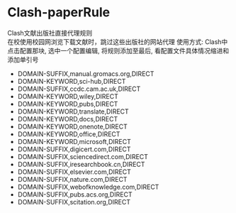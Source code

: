 # Clash-paperRule
Clash文献出版社直接代理规则  
在校使用校园网浏览下载文献时，跳过这些出版社的网站代理 使用方式: Clash中点击配置那块, 选中一个配置编辑, 将规则添加至最后, 看配置文件具体情况缩进和添加单引号
- DOMAIN-SUFFIX,manual.gromacs.org,DIRECT
- DOMAIN-KEYWORD,sci-hub,DIRECT
- DOMAIN-SUFFIX,ccdc.cam.ac.uk,DIRECT
- DOMAIN-KEYWORD,wiley,DIRECT
- DOMAIN-KEYWORD,pubs,DIRECT
- DOMAIN-KEYWORD,translate,DIRECT
- DOMAIN-KEYWORD,docs,DIRECT
- DOMAIN-KEYWORD,onenote,DIRECT
- DOMAIN-KEYWORD,office,DIRECT
- DOMAIN-KEYWORD,microsoft,DIRECT
- DOMAIN-SUFFIX,digicert.com,DIRECT
- DOMAIN-SUFFIX,sciencedirect.com,DIRECT
- DOMAIN-SUFFIX,iresearchbook.cn,DIRECT
- DOMAIN-SUFFIX,elsevier.com,DIRECT
- DOMAIN-SUFFIX,nature.com,DIRECT
- DOMAIN-SUFFIX,webofknowledge.com,DIRECT
- DOMAIN-SUFFIX,pubs.acs.org,DIRECT
- DOMAIN-SUFFIX,scitation.org,DIRECT
